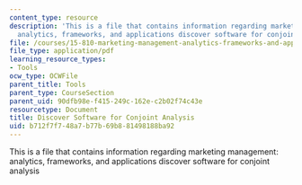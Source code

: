 ```yaml
---
content_type: resource
description: 'This is a file that contains information regarding marketing management:
  analytics, frameworks, and applications discover software for conjoint analysis'
file: /courses/15-810-marketing-management-analytics-frameworks-and-applications-fall-2015/b712f7f748a7b77b69b881498188ba92_MIT15_810F15_Discover.pdf
file_type: application/pdf
learning_resource_types:
- Tools
ocw_type: OCWFile
parent_title: Tools
parent_type: CourseSection
parent_uid: 90dfb98e-f415-249c-162e-c2b02f74c43e
resourcetype: Document
title: Discover Software for Conjoint Analysis
uid: b712f7f7-48a7-b77b-69b8-81498188ba92
---
```

This is a file that contains information regarding marketing management: analytics, frameworks, and applications discover software for conjoint analysis